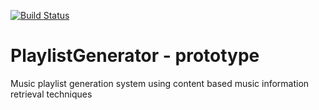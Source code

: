 [![Build Status](https://travis-ci.org/mbragg02/PlaylistGenerator.svg?branch=master)](https://travis-ci.org/mbragg02/PlaylistGenerator)

PlaylistGenerator - prototype
=================

Music playlist generation system using content based music information retrieval techniques
